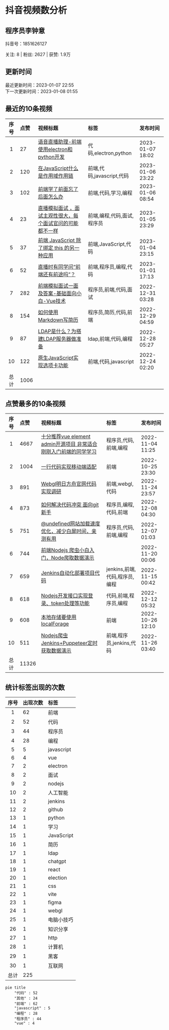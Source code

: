 # 抖音视频数分析

## 程序员李钟意

<p>抖音号：1851626127</p><p>关注: 8&nbsp;|&nbsp;粉丝: 2627&nbsp;|&nbsp;获赞: 1.9万</p>

## 更新时间

最近更新时间：2023-01-07 22:55<br/>下一次更新时间：2023-01-08 01:55

## 最近的10条视频

|序号|点赞|视频标题|标签|发布时间|
|:--:|:--|:--|:--|:--|
|1|27|[语音直播助理-前端使用electron和python开发  ](https://douyin.com/video/7185848583474728252)|代码,electron,python|2023-01-07 18:02|
|2|120|[在JavaScript什么是作用域作用链    ](https://douyin.com/video/7185559655274351932)|前端,代码,javascript,代码|2023-01-06 23:22|
|3|102|[前端学了前面忘了后面怎么办       ](https://douyin.com/video/7185336064469486909)|前端,代码,学习,编程|2023-01-06 08:54|
|4|23|[直播模拟面试 ，面试主观性很大，每个面试官问的可能都不一样        ](https://douyin.com/video/7185190624075713850)|前端,编程,代码,面试,程序员|2023-01-05 23:29|
|5|37|[前端 JavaScript 除了绑定 this 的另一种应用   ](https://douyin.com/video/7184815676412955964)|前端,JavaScript,代码|2023-01-04 23:15|
|6|52|[直播时有同学问“前端还有前途吗”？   ](https://douyin.com/video/7183609417487715622)|前端,程序员,编程,代码|2023-01-01 17:13|
|7|282|[前端模拟面试一面及答案-基础面向小白-Vue技术     ](https://douyin.com/video/7183025758145760572)|程序员,前端,代码,面试|2022-12-31 03:28|
|8|154|[如何使用Markdown写简历    ](https://douyin.com/video/7182306583433481531)|程序员,简历,代码,前端|2022-12-29 04:59|
|9|87|[LDAP是什么？为搭建LDAP服务器做准备    ](https://douyin.com/video/7181942549949533498)|ldap,前端,代码,编程|2022-12-28 05:27|
|10|122|[原生JavaScript实现选项卡功能     ](https://douyin.com/video/7180378827334356258)|前端,代码,javascript|2022-12-24 02:20|
|总计|1006|||

## 点赞最多的10条视频

|序号|点赞|视频标题|标签|发布时间|
|:--:|:--|:--|:--|:--|
|1|4667|[十分推荐vue element admin开源项目 非常适合刚刚入门前端的同学学习   ](https://douyin.com/video/7161996754227907873)|程序员,代码,前端,编程|2022-11-04 11:25|
|2|1004|[一行代码实现移动端适配 ](https://douyin.com/video/7158472643610561825)|前端|2022-10-25 23:30|
|3|891|[Webgl明日方舟官网代码实现调研     ](https://douyin.com/video/7169612171553361183)|前端,webgl,代码|2022-11-24 23:57|
|4|873|[如何解决代码冲突 面向git新手      ](https://douyin.com/video/7174506373294640392)|程序员,编程,代码,前端|2022-12-08 04:30|
|5|751|[@undefined网站加载速度优化，减少白屏时间，亲测有用   ](https://douyin.com/video/7174082267281624351)|程序员,代码,前端,编程|2022-12-07 01:03|
|6|744|[前端Nodejs 爬虫小白入门，Node爬取数据演示](https://douyin.com/video/7167758991055998222)||2022-11-20 00:06|
|7|659|[Jenkins自动化部署项目代码          ](https://douyin.com/video/7165912754023419172)|jenkins,前端,代码,程序员,编程|2022-11-15 00:42|
|8|618|[Nodejs开发接口实现登录、token处理等功能   ](https://douyin.com/video/7176006790801263909)|代码,前端,程序员,编程|2022-12-12 05:32|
|9|608|[本地存储要使用localForage  ](https://douyin.com/video/7158668556664573188)|前端|2022-10-26 12:10|
|10|511|[Nodejs爬虫 Jenkins+Puppeteer定时获取数据演示    ](https://douyin.com/video/7170040411379993887)|前端,程序员,jenkins,代码|2022-11-26 03:40|
|总计|11326|||

## 统计标签出现的次数

|序号|出现次数|标签|
|:--:|:--|:--|
|1|62|前端|
|2|52|代码|
|3|44|程序员|
|4|28|编程|
|5|5|javascript|
|6|4|vue|
|7|2|electron|
|8|2|面试|
|9|2|nodejs|
|10|2|人工智能|
|11|2|jenkins|
|12|2|github|
|13|1|python|
|14|1|学习|
|15|1|JavaScript|
|16|1|简历|
|17|1|ldap|
|18|1|chatgpt|
|19|1|react|
|20|1|election|
|21|1|css|
|22|1|vite|
|23|1|figma|
|24|1|webgl|
|25|1|电脑小技巧|
|26|1|知识分享|
|27|1|http|
|28|1|计算机|
|29|1|黑客|
|30|1|互联网|
|总计|225||

```Mermaid
pie title 
    "代码" : 52
    "其他" : 24
    "前端" : 62
    "javascript" : 5
    "编程" : 28
    "程序员" : 44
    "vue" : 4
```

